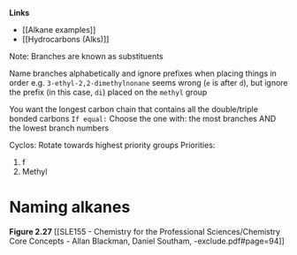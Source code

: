 **Links**
- [[Alkane examples]] 
- [[Hydrocarbons (Alks)]] 

Note: Branches are known as substituents

Name branches alphabetically and ignore prefixes when placing things in order
	e.g. `3-ethyl-2,2-dimethylnonane` seems wrong (`e` is after `d`), but ignore the prefix (in this case, `di`) placed on the `methyl` group

You want the longest carbon chain that contains all the double/triple bonded carbons
	`If equal:` Choose the one with:
		 the most branches AND
		 the lowest branch numbers 


 Cyclos:
 Rotate towards highest priority groups
 Priorities:
 1. f
 2. Methyl


# Naming alkanes
**Figure 2.27**
[[SLE155 - Chemistry for the Professional Sciences/Chemistry Core Concepts - Allan Blackman, Daniel Southam, -exclude.pdf#page=94]]